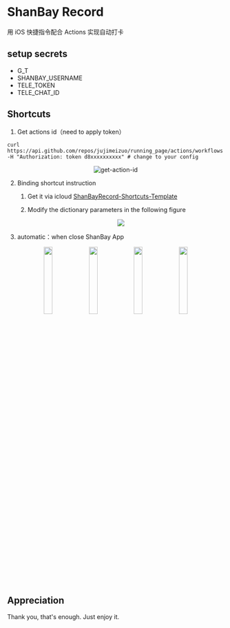 # ShanBay Record

用 iOS 快捷指令配合 Actions 实现自动打卡

## setup secrets

- G_T
- SHANBAY_USERNAME
- TELE_TOKEN
- TELE_CHAT_ID

## Shortcuts

1. Get actions id（need to apply token）

```shell
curl https://api.github.com/repos/jujimeizuo/running_page/actions/workflows -H "Authorization: token d8xxxxxxxxxx" # change to your config
```
<center><img src="https://cdn.jujimeizuo.cn/blog/2023/10/get-action-id.jpg" alt="get-action-id"></center>

2. Binding shortcut instruction

    1. Get it via icloud [ShanBayRecord-Shortcuts-Template](https://www.icloud.com/shortcuts/4ab9336490574538847ec9f04681aea4)

    2. Modify the dictionary parameters in the following figure
   <center> <img src="https://cdn.jujimeizuo.cn/blog/2023/10/ShabayRecord-Template.png"> </center>

3. automatic：when close ShanBay App

<center>
<img src="https://cdn.jujimeizuo.cn/blog/2023/10/new-automation.png" width=20% height=20%>
<img src="https://cdn.jujimeizuo.cn/blog/2023/10/select-close.png" width=20% height=20%>
<img src="https://cdn.jujimeizuo.cn/blog/2023/10/select-shortcut.png" width=20% height=20%>
<img src="https://cdn.jujimeizuo.cn/blog/2023/10/finish-automation.png" width=20% height=20%>
</center>

## Appreciation

Thank you, that's enough. Just enjoy it.